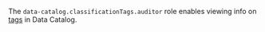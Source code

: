 The `data-catalog.classificationTags.auditor` role enables viewing info on [tags](../../../metadata-hub/concepts/data-catalog.md#glossaries-and-terms) in Data Catalog.
